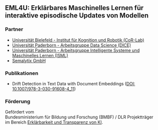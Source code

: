 ## EML4U: Erklärbares Maschinelles Lernen für interaktive episodische Updates von Modellen

### Partner

- [Universität Bielefeld - Institut für Kognition und Robotik (CoR-Lab)](https://www.uni-bielefeld.de/)
- [Universität Paderborn - Arbeitsgruppe Data Science (DICE)](https://dice-research.org/EML4U)
- [Universität Paderborn - Arbeitsgruppe Intelligente Systeme und Maschinelles Lernen (ISML)](https://en.cs.uni-paderborn.de/is)
- [Semalytix GmbH](https://www.semalytix.com/)

### Publikationen

- Drift Detection in Text Data with Document Embeddings ([DOI: 10.1007/978-3-030-91608-4_11](https://doi.org/10.1007/978-3-030-91608-4_11))

### Förderung

Gefördert vom  
Bundesministerium für Bildung und Forschung (BMBF) / DLR Projektträger  
im Bereich [Erklärbarkeit und Transparenz von KI](https://www.softwaresysteme.pt-dlr.de/de/ki-erkl-rbarkeit-und-transparenz.php).
